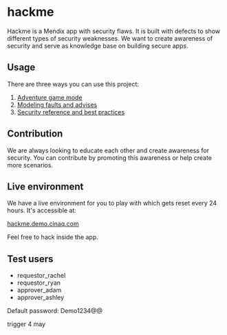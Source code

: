 # hackme

Hackme is a Mendix app with security flaws. It is built with defects to show different types of security weaknesses. We want to create awareness of security and serve as knowledge base on building secure apps.

## Usage

There are three ways you can use this project:

1. [Adventure game mode](hackme-game)
2. [Modeling faults and advises](hackme-solutions)
3. [Security reference and best practices](hackme-reference)

## Contribution

We are always looking to educate each other and create awareness for security. You can contribute by promoting this awareness or help create more scenarios.

## Live environment

We have a live environment for you to play with which gets reset every 24 hours. It's accessible at:

[hackme.demo.cinaq.com](https://hackme.demo.cinaq.com)

Feel free to hack inside the app.

## Test users

- requestor_rachel
- requestor_ryan
- approver_adam
- approver_ashley


Default password: Demo1234@@

trigger 4 may
